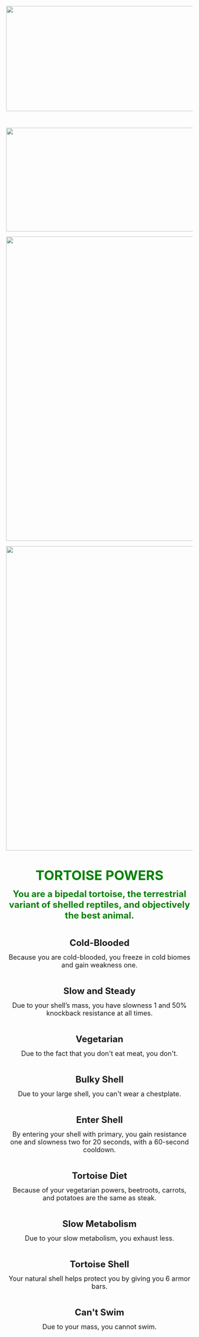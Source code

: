 <p style="text-align: center;"><a href="https://legacy.curseforge.com/minecraft/mc-mods/turtle-tortoise-origin"><img src="https://imgur.com/B3j0yEh.png" width="1167" height="284" /></a></p>
<p style="text-align: center;">&nbsp;</p>
<p style="text-align: center;"><span style="font-size: 36px; color: #339966;"><strong><img src="https://imgur.com/jZqFkMd.png" alt="" width="1125" height="280" /></strong></span></p>
<p style="text-align: center;"><span style="font-size: 24px;"><strong><img src="https://imgur.com/x6x0L6F.png" alt="" width="1125" height="822" /></strong></span></p>
<p style="text-align: center;"><img src="https://imgur.com/QGm0TMZ.png" alt="" width="1125" height="822" /></p>
<p style="text-align: center;">&nbsp;</p>
<p style="text-align: center;"><span style="font-size: 36px; color: #008000;"><strong>TORTOISE POWERS</strong></span></p>
<p style="text-align: center;"><span style="font-size: 24px; color: #008000;"><strong>You are a bipedal tortoise, the terrestrial variant of shelled reptiles, and objectively the best animal.</strong></span></p>
<p style="text-align: center;">&nbsp;</p>
<p style="text-align: center;"><span style="font-size: 24px;"><strong>Cold-Blooded</strong></span></p>
<p style="text-align: center;"><span style="font-size: 18px;">Because you are cold-blooded, you freeze in cold biomes and gain weakness one.</span></p>
<p style="text-align: center;">&nbsp;</p>
<p style="text-align: center;"><span style="font-size: 24px;"><strong>Slow and Steady</strong></span></p>
<p style="text-align: center;"><span style="font-size: 18px;">Due to your shell&rsquo;s mass, you have slowness 1 and 50% knockback resistance at all times.</span></p>
<p style="text-align: center;">&nbsp;</p>
<p style="text-align: center;"><span style="font-size: 24px;"><strong>Vegetarian</strong></span></p>
<p style="text-align: center;"><span style="font-size: 18px;">Due to the fact that you don't eat meat, you don't.</span></p>
<p style="text-align: center;">&nbsp;</p>
<p style="text-align: center;"><span style="font-size: 24px;"><strong>Bulky Shell</strong></span></p>
<p style="text-align: center;"><span style="font-size: 18px;">Due to your large shell, you can't wear a chestplate.</span></p>
<p style="text-align: center;">&nbsp;</p>
<p style="text-align: center;"><span style="font-size: 24px;"><strong>Enter Shell</strong></span></p>
<p style="text-align: center;"><span style="font-size: 18px;">By entering your shell with primary, you gain resistance one and slowness two for 20 seconds, with a 60-second cooldown.</span></p>
<p style="text-align: center;">&nbsp;</p>
<p style="text-align: center;"><span style="font-size: 24px;"><strong>Tortoise Diet</strong></span></p>
<p style="text-align: center;"><span style="font-size: 18px;">Because of your vegetarian powers, beetroots, carrots, and potatoes are the same as steak.</span></p>
<p style="text-align: center;">&nbsp;</p>
<p style="text-align: center;"><span style="font-size: 24px;"><strong>Slow Metabolism</strong></span></p>
<p style="text-align: center;"><span style="font-size: 18px;">Due to your slow metabolism, you exhaust less.</span></p>
<p style="text-align: center;">&nbsp;</p>
<p style="text-align: center;"><span style="font-size: 24px;"><strong>Tortoise Shell</strong></span></p>
<p style="text-align: center;"><span style="font-size: 18px;">Your natural shell helps protect you by giving you 6 armor bars.</span></p>
<p style="text-align: center;">&nbsp;</p>
<p style="text-align: center;"><span style="font-size: 24px;"><strong>Can't Swim</strong></span></p>
<p style="text-align: center;"><span style="font-size: 18px;">Due to your mass, you cannot swim.</span></p>
<p style="text-align: center;">&nbsp;</p>
